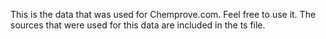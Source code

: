 This is the data that was used for Chemprove.com. Feel free to use it. The sources that were used for this data are included in the ts file.
